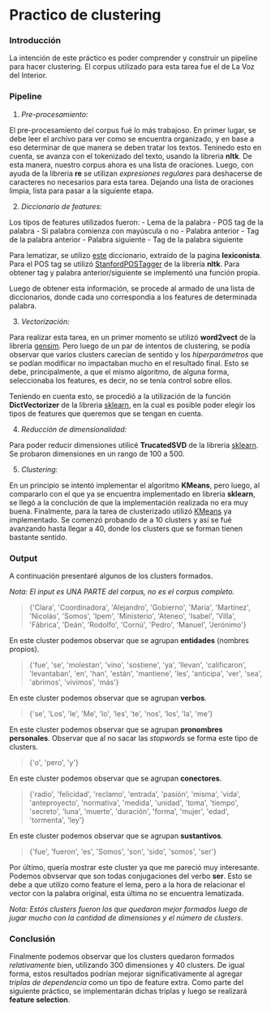 # Practico de clustering

### Introducción 
La intención de este práctico es poder comprender y construir un pipeline para hacer clustering. 
El corpus utilizado para esta tarea fue el de La Voz del Interior.

### Pipeline
1) *Pre-procesamiento:*

El pre-procesamiento del corpus fué lo más trabajoso. En primer lugar, se debe leer el archivo para ver como se encuentra organizado, y en base a eso determinar de que manera se deben tratar los textos. Teninedo esto en cuenta, se avanza con el tokenizado del texto, usando la libreria __nltk__. De esta manera, nuestro corpus ahora es una lista de oraciones. Luego, con ayuda de la libreria __re__ se utilizan *expresiones regulares* para deshacerse de caracteres no necesarios para esta tarea. Dejando una lista de oraciones limpia, lista para pasar a la siguiente etapa.

2) *Diccionario de features:* 

Los tipos de features utilizados fueron:
    - Lema de la palabra
    - POS tag de la palabra
    - Si palabra comienza con mayúscula o no
    - Palabra anterior
    - Tag de la palabra anterior
    - Palabra siguiente
    - Tag de la palabra siguiente
    
Para lematizar, se utilizo [este](http://www.lexiconista.com/datasets/lemmatization/) diccionario, extraído de la pagina __lexiconista__.
Para el POS tag se utilizó [StanfordPOSTagger](http://www.nltk.org/_modules/nltk/tag/stanford.html) de la librería __nltk__.
Para obtener tag y palabra anterior/siguiente se implementó una función propia.
    
Luego de obtener esta información, se procede al armado de una lista de diccionarios, donde cada uno correspondia a los features de determinada palabra.



3) *Vectorización:*

Para realizar esta tarea, en un primer momento se utilizó __word2vect__ de la libreria [gensim](https://radimrehurek.com/gensim/models/word2vec.html).
Pero luego de un par de intentos de clustering, se podía observar que varios clusters carecían de sentido y los *hiperparámetros* que se podían modificar no impactaban mucho en el resultado final. Esto se debe, principalmente, a que el mismo algoritmo, de alguna forma, seleccionaba los features, es decir, no se tenía control sobre ellos.
    
Teniendo en cuenta esto, se procedió a la utilización de la función __DictVectorizer__ de la libreria [sklearn](http://scikit-learn.org/stable/modules/generated/sklearn.feature_extraction.DictVectorizer.html), en la cual es posible poder elegir los tipos de features que queremos que se tengan en cuenta.
    
4) *Reducción de dimensionalidad:*

Para poder reducir dimensiones utilicé __TrucatedSVD__ de la libreria [sklearn](http://scikit-learn.org/stable/modules/generated/sklearn.feature_extraction.DictVectorizer.html). 
Se probaron dimensiones en un rango de 100 a 500.

5) *Clustering:*

En un principio se intentó implementar el algoritmo __KMeans__, pero luego, al compararlo con el que ya se encuentra implementado en libreria __sklearn__, se llegó a la conclución de que la implementación realizada no era muy buena. Finalmente, para la tarea de clusterizado utilizó [KMeans](http://scikit-learn.org/stable/modules/generated/sklearn.cluster.KMeans.html) ya implementado.
Se comenzó probando de a 10 clusters y así se fué avanzando hasta llegar a 40, donde los clusters que se forman tienen bastante sentido.

### Output
A continuación presentaré algunos de los clusters formados.

*Nota: El input es UNA PARTE del corpus, no es el corpus completo.*

>{'Clara', 'Coordinadora', 'Alejandro', 'Gobierno', 'María', 'Martínez', 'Nicolás', 'Somos', 'Ipem', 'Ministerio', 'Ateneo', 'Isabel', 'Villa', 'Fábrica', 'Deán', 'Rodolfo', 'Cornú', 'Pedro', 'Manuel', 'Jerónimo'}

En este cluster podemos observar que se agrupan __entidades__ (nombres propios).


>{'fue', 'se', 'molestan', 'vino', 'sostiene', 'ya', 'llevan', 'calificaron', 'levantaban', 'en', 'han', 'están', 'mantiene', 'les', 'anticipa', 'ver', 'sea', 'abrimos', 'vivimos', 'más'}

En este cluster podemos observar que se agrupan __verbos__.

>{'se', 'Los', 'le', 'Me', 'lo', 'les', 'te', 'nos', 'los', 'la', 'me'}

En este cluster podemos observar que se agrupan __pronombres personales__.
Observar que al no sacar las *stopwords* se forma este tipo de clusters.

>{'o', 'pero', 'y'}

En este cluster podemos observar que se agrupan __conectores__.

>{'radio', 'felicidad', 'reclamo', 'entrada', 'pasión', 'misma', 'vida', 'anteproyecto', 'normativa', 'medida', 'unidad', 'toma', 'tiempo', 'secreto', 'luna', 'muerte', 'duración', 'forma', 'mujer', 'edad', 'tormenta', 'ley'}

En este cluster podemos observar que se agrupan __sustantivos__.

>{'fue', 'fueron', 'es', 'Somos', 'son', 'sido', 'somos', 'ser'}

Por último, quería mostrar este cluster ya que me pareció muy interesante. Podemos obvservar que son todas conjugaciones del verbo __ser__. Esto se debe a que utilizo como feature el lema, pero a la hora de relacionar el vector con la palabra original, esta última no se encuentra lematizada.

*Nota: Estós clusters fueron los que quedaron mejor formados luego de jugar mucho con la cantidad de dimensiones y el número de clusters*.

### Conclusión

Finalmente podemos observar que los clusters quedaron formados *relativamente* bien, utilizando 300 dimensiones y 40 clusters. 
De igual forma, estos resultados podrían mejorar significativamente al agregar *triplas de dependencia* como un tipo de feature extra. 
Como parte del siguiente práctico, se implementarán dichas triplas y luego se realizará __feature selection__.
